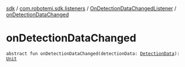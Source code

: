 [sdk](../../index.md) / [com.robotemi.sdk.listeners](../index.md) / [OnDetectionDataChangedListener](index.md) / [onDetectionDataChanged](./on-detection-data-changed.md)

# onDetectionDataChanged

`abstract fun onDetectionDataChanged(detectionData: `[`DetectionData`](../../com.robotemi.sdk.model/-detection-data/index.md)`): `[`Unit`](https://kotlinlang.org/api/latest/jvm/stdlib/kotlin/-unit/index.html)